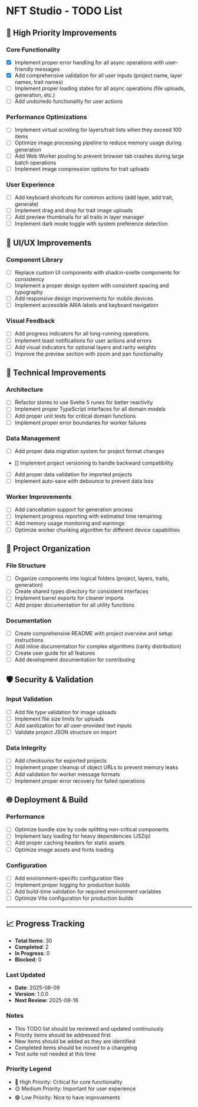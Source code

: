 # NFT Studio - TODO List

## 🚀 High Priority Improvements

### Core Functionality
- [x] Implement proper error handling for all async operations with user-friendly messages
- [x] Add comprehensive validation for all user inputs (project name, layer names, trait names)
- [ ] Implement proper loading states for all async operations (file uploads, generation, etc.)
- [ ] Add undo/redo functionality for user actions

### Performance Optimizations
- [ ] Implement virtual scrolling for layers/trait lists when they exceed 100 items
- [ ] Optimize image processing pipeline to reduce memory usage during generation
- [ ] Add Web Worker pooling to prevent browser tab crashes during large batch operations
- [ ] Implement image compression options for trait uploads

### User Experience
- [ ] Add keyboard shortcuts for common actions (add layer, add trait, generate)
- [ ] Implement drag and drop for trait image uploads
- [ ] Add preview thumbnails for all traits in layer manager
- [ ] Implement dark mode toggle with system preference detection

## 🎨 UI/UX Improvements

### Component Library
- [ ] Replace custom UI components with shadcn-svelte components for consistency
- [ ] Implement a proper design system with consistent spacing and typography
- [ ] Add responsive design improvements for mobile devices
- [ ] Implement accessible ARIA labels and keyboard navigation

### Visual Feedback
- [ ] Add progress indicators for all long-running operations
- [ ] Implement toast notifications for user actions and errors
- [ ] Add visual indicators for optional layers and rarity weights
- [ ] Improve the preview section with zoom and pan functionality

## 🔧 Technical Improvements

### Architecture
- [ ] Refactor stores to use Svelte 5 runes for better reactivity
- [ ] Implement proper TypeScript interfaces for all domain models
- [ ] Add proper unit tests for critical domain functions
- [ ] Implement proper error boundaries for worker failures

### Data Management
- [ ] Add proper data migration system for project format changes
- [] Implement project versioning to handle backward compatibility
- [ ] Add proper data validation for imported projects
- [ ] Implement auto-save with debounce to prevent data loss

### Worker Improvements
- [ ] Add cancellation support for generation process
- [ ] Implement progress reporting with estimated time remaining
- [ ] Add memory usage monitoring and warnings
- [ ] Optimize worker chunking algorithm for different device capabilities

## 📁 Project Organization

### File Structure
- [ ] Organize components into logical folders (project, layers, traits, generation)
- [ ] Create shared types directory for consistent interfaces
- [ ] Implement barrel exports for cleaner imports
- [ ] Add proper documentation for all utility functions

### Documentation
- [ ] Create comprehensive README with project overview and setup instructions
- [ ] Add inline documentation for complex algorithms (rarity distribution)
- [ ] Create user guide for all features
- [ ] Add development documentation for contributing

## 🛡️ Security & Validation

### Input Validation
- [ ] Add file type validation for image uploads
- [ ] Implement file size limits for uploads
- [ ] Add sanitization for all user-provided text inputs
- [ ] Validate project JSON structure on import

### Data Integrity
- [ ] Add checksums for exported projects
- [ ] Implement proper cleanup of object URLs to prevent memory leaks
- [ ] Add validation for worker message formats
- [ ] Implement proper error recovery for failed operations

## 🌐 Deployment & Build

### Performance
- [ ] Optimize bundle size by code splitting non-critical components
- [ ] Implement lazy loading for heavy dependencies (JSZip)
- [ ] Add proper caching headers for static assets
- [ ] Optimize image assets and fonts loading

### Configuration
- [ ] Add environment-specific configuration files
- [ ] Implement proper logging for production builds
- [ ] Add build-time validation for required environment variables
- [ ] Optimize Vite configuration for production builds

---

## 📈 Progress Tracking

- **Total Items**: 30
- **Completed**: 2
- **In Progress**: 0
- **Blocked**: 0

### Last Updated

- **Date**: 2025-08-09
- **Version**: 1.0.0
- **Next Review**: 2025-08-16

### Notes

- This TODO list should be reviewed and updated continuously
- Priority items should be addressed first
- New items should be added as they are identified
- Completed items should be moved to a changelog
- Test suite not needed at this time

### Priority Legend

- 🔴 High Priority: Critical for core functionality
- 🟡 Medium Priority: Important for user experience
- 🟢 Low Priority: Nice to have improvements